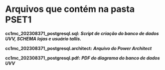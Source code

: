 # Arquivos que contém na pasta PSET1 #

**cc1mc_202308371_postgresql.sql:** ***Script de criação do banco de dados UVV, SCHEMA lojas e usuário tallis.***

**cc1mc_202308371_postgresql.architect:** ***Arquivo do Power Architect***

**cc1mc_202308371_postgresql.pdf:** ***PDF do diagrama do banco de dados UVV***
